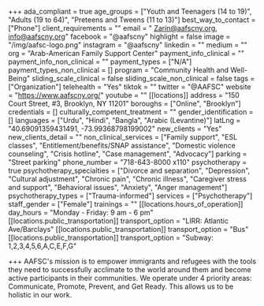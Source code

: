 +++
ada_compliant = true
age_groups = ["Youth and Teenagers (14 to 19)", "Adults (19 to 64)", "Preteens and Tweens (11 to 13)"]
best_way_to_contact = ["Phone"]
client_requirements = ""
email = " Zarin@aafscny.org, info@aafscny.org"
facebook = "@aafscny"
highlight = false
image = "/img/aafsc-logo.png"
instagram = "@aafscny"
linkedin = ""
medium = ""
org = "Arab-American Family Support Center"
payment_info_clinical = ""
payment_info_non_clinical = ""
payment_types = ["N/A"]
payment_types_non_clinical = []
program = "Community Health and Well-Being"
sliding_scale_clinical = false
sliding_scale_non_clinical = false
tags = ["Organization"]
telehealth = "Yes"
tiktok = ""
twitter = "@AAFSC"
website = "https://www.aafscny.org/"
youtube = ""
[[locations]]
address = "150 Court Street, #3, Brooklyn, NY 11201"
boroughs = ["Online", "Brooklyn"]
credentials = []
culturally_competent_treatment = ""
gender_identification = []
languages = ["Urdu", "Hindi", "Bangla", "Arabic (Levantine)"]
latLng = "40.69091359431491, -73.99368798199002"
new_clients = "Yes"
new_clients_detail = ""
non_clinical_services = ["Family support", "ESL classes", "Entitlement/benefits/SNAP assistance", "Domestic violence counseling", "Crisis hotline", "Case management", "Advocacy"]
parking = "Street parking"
phone_number = "718-643-8000 x110"
psychotherapy = true
psychotherapy_specialties = ["Divorce and separation", "Depression", "Cultural adjustment", "Chronic pain", "Chronic illness", "Caregiver stress and support", "Behavioral issues", "Anxiety", "Anger management"]
psychotherapy_types = ["Trauma-informed"]
services = ["Psychotherapy"]
staff_gender = ["Female"]
trainings = ""
[[locations.hours_of_operation]]
day_hours = "Monday - Friday: 9 am - 6 pm"
[[locations.public_transportation]]
transport_option = "LIRR: Atlantic Ave/Barclays"
[[locations.public_transportation]]
transport_option = "Bus"
[[locations.public_transportation]]
transport_option = "Subway: 1,2,3,4,5,6,A,C,E,F,G"

+++
AAFSC's mission is to empower immigrants and refugees with the tools they need to successfully acclimate to the world around them and become active participants in their communities. We operate under 4 priority areas: Communicate, Promote, Prevent, and Get Ready. This allows us to be holistic in our work.